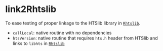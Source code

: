 # link2Rhtslib
To ease testing of proper linkage to the HTSlib library in [`Rhtslib`](https://github.com/nhayden/Rhtslib).

- `callLocal`: native routine with no dependencies
- `htsVersion`: native routine that requires `hts.h` header from HTSlib and links to `libhts` in [`Rhtslib`](https://github.com/nhayden/Rhtslib)

